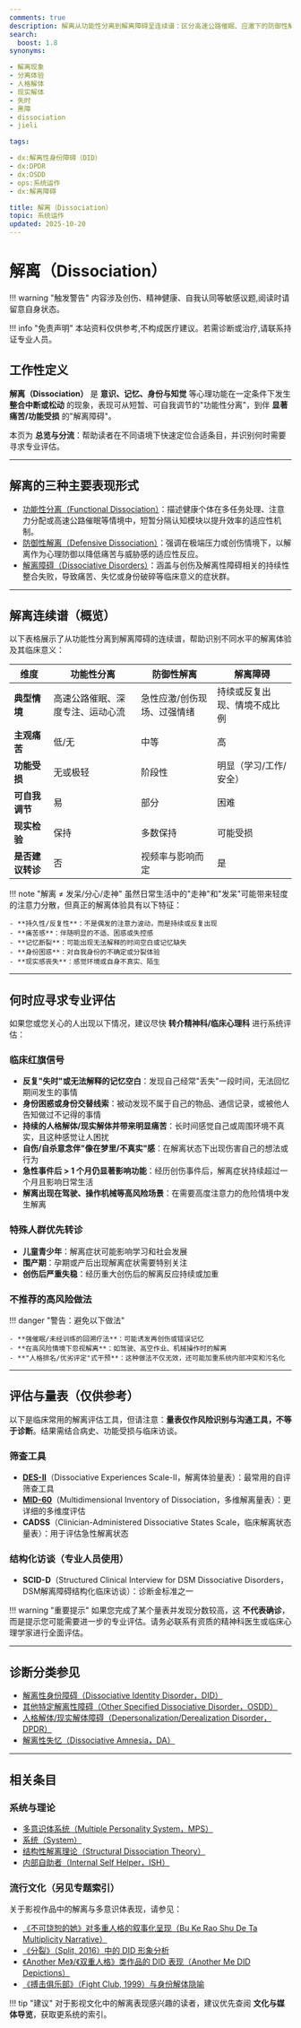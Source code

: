 ```yaml
---
comments: true
description: 解离从功能性分离到解离障碍呈连续谱：区分高速公路催眠、应激下的防御性解离与造成痛苦/功能受损的障碍级表现，识别红旗并了解何时转诊。
search:
  boost: 1.8
synonyms:

- 解离现象
- 分离体验
- 人格解体
- 现实解体
- 失时
- 黑障
- dissociation
- jieli

tags:

- dx:解离性身份障碍（DID）
- dx:DPDR
- dx:OSDD
- ops:系统运作
- dx:解离障碍

title: 解离（Dissociation）
topic: 系统运作
updated: 2025-10-20
---
```


# 解离（Dissociation）

!!! warning "触发警告"
    内容涉及创伤、精神健康、自我认同等敏感议题,阅读时请留意自身状态。

!!! info "免责声明"
    本站资料仅供参考,不构成医疗建议。若需诊断或治疗,请联系持证专业人员。

## 工作性定义

**解离（Dissociation）** 是 **意识、记忆、身份与知觉** 等心理功能在一定条件下发生 **整合中断或松动** 的现象，表现可从短暂、可自我调节的"功能性分离"，到伴 **显著痛苦/功能受损** 的"解离障碍"。

本页为 **总览与分流**：帮助读者在不同语境下快速定位合适条目，并识别何时需要寻求专业评估。

---

## 解离的三种主要表现形式

- [功能性分离（Functional Dissociation）](Functional-Dissociation.md)：描述健康个体在多任务处理、注意力分配或高速公路催眠等情境中，短暂分隔认知模块以提升效率的适应性机制。
- [防御性解离（Defensive Dissociation）](Defensive-Dissociation.md)：强调在极端压力或创伤情境下，以解离作为心理防御以降低痛苦与威胁感的适应性反应。
- [解离障碍（Dissociative Disorders）](Dissociative-Disorders.md)：涵盖与创伤及解离性障碍相关的持续性整合失败，导致痛苦、失忆或身份破碎等临床意义的症状群。

---

## 解离连续谱（概览）

以下表格展示了从功能性分离到解离障碍的连续谱，帮助识别不同水平的解离体验及其临床意义：

| 维度 | 功能性分离 | 防御性解离 | 解离障碍 |
|---|---|---|---|
| **典型情境** | 高速公路催眠、深度专注、运动心流 | 急性应激/创伤现场、过强情绪 | 持续或反复出现、情境不成比例 |
| **主观痛苦** | 低/无 | 中等 | 高 |
| **功能受损** | 无或极轻 | 阶段性 | 明显（学习/工作/安全） |
| **可自我调节** | 易 | 部分 | 困难 |
| **现实检验** | 保持 | 多数保持 | 可能受损 |
| **是否建议转诊** | 否 | 视频率与影响而定 | 是 |

!!! note "解离 ≠ 发呆/分心/走神"
    虽然日常生活中的"走神"和"发呆"可能带来轻度的注意力分散，但真正的解离体验具有以下特征：

    - **持久性/反复性**：不是偶发的注意力波动，而是持续或反复出现
    - **痛苦感**：伴随明显的不适、困惑或失控感
    - **记忆断裂**：可能出现无法解释的时间空白或记忆缺失
    - **身份困惑**：对自我身份的不确定或分裂体验
    - **现实感丧失**：感觉环境或自身不真实、陌生

---

## 何时应寻求专业评估

如果您或您关心的人出现以下情况，建议尽快 **转介精神科/临床心理科** 进行系统评估：

### 临床红旗信号

- **反复"失时"或无法解释的记忆空白**：发现自己经常"丢失"一段时间，无法回忆期间发生的事情
- **身份困惑或身份交替线索**：被动发现不属于自己的物品、通信记录，或被他人告知做过不记得的事情
- **持续的人格解体/现实解体并带来明显痛苦**：长时间感觉自己或周围环境不真实，且这种感觉让人困扰
- **自伤/自杀意念伴"像在梦里/不真实"感**：在解离状态下出现伤害自己的想法或行为
- **急性事件后 > 1 个月仍显著影响功能**：经历创伤事件后，解离症状持续超过一个月且影响日常生活
- **解离出现在驾驶、操作机械等高风险场景**：在需要高度注意力的危险情境中发生解离

### 特殊人群优先转诊

- **儿童青少年**：解离症状可能影响学习和社会发展
- **围产期**：孕期或产后出现解离症状需要特别关注
- **创伤后严重失稳**：经历重大创伤后的解离反应持续或加重

### 不推荐的高风险做法

!!! danger "警告：避免以下做法"

    - **强催眠/未经训练的回溯疗法**：可能诱发再创伤或错误记忆
    - **在高风险情境下忽视解离**：如驾驶、高空作业、机械操作时的解离
    - **"人格排名/优劣评定"式干预**：这种做法不仅无效，还可能加重系统内部冲突和污名化

---

## 评估与量表（仅供参考）

以下是临床常用的解离评估工具，但请注意：**量表仅作风险识别与沟通工具，不等于诊断**。结果需结合病史、功能受损与临床访谈。

### 筛查工具

- [**DES-II**](Dissociative-Experiences-Scale-DES-II.md)（Dissociative Experiences Scale-II，解离体验量表）：最常用的自评筛查工具
- [**MID-60**](Multidimensional-Inventory-of-Dissociation-MID-60.md)（Multidimensional Inventory of Dissociation，多维解离量表）：更详细的多维度评估
- **CADSS**（Clinician-Administered Dissociative States Scale，临床解离状态量表）：用于评估急性解离状态

### 结构化访谈（专业人员使用）

- **SCID-D**（Structured Clinical Interview for DSM Dissociative Disorders，DSM解离障碍结构化临床访谈）：诊断金标准之一

!!! warning "重要提示"
    如果您完成了某个量表并发现分数较高，这 **不代表确诊**，而是提示您可能需要进一步的专业评估。请务必联系有资质的精神科医生或临床心理学家进行全面评估。

---

## 诊断分类参见

- [解离性身份障碍（Dissociative Identity Disorder，DID）](DID.md)
- [其他特定解离性障碍（Other Specified Dissociative Disorder，OSDD）](OSDD.md)
- [人格解体/现实解体障碍（Depersonalization/Derealization Disorder，DPDR）](Depersonalization-Derealization-Disorder-DPDR.md)
- [解离性失忆（Dissociative Amnesia，DA）](Dissociative-Amnesia-DA.md)

---

## 相关条目

### 系统与理论

- [多意识体系统（Multiple Personality System，MPS）](Multiple_Personality_System.md)
- [系统（System）](System.md)
- [结构性解离理论（Structural Dissociation Theory）](Structural-Dissociation-Theory.md)
- [内部自助者（Internal Self Helper，ISH）](Internal-Self-Helper-ISH.md)

### 流行文化（另见专题索引）

关于影视作品中的解离与多意识体表现，请参见：

- [《不可饶恕的她》对多重人格的叙事化呈现（Bu Ke Rao Shu De Ta Multiplicity Narrative）](Bu-Ke-Raoshu-De-Ta-Multiplicity-Narrative.md)
- [《分裂》（Split, 2016）中的 DID 形象分析](Split-2016-DID-Representation.md)
- [《Another Me》/《双重人格》类作品的 DID 表现（Another Me DID Depictions）](Another-Me-DID-Depictions.md)
- [《搏击俱乐部》（Fight Club, 1999）与身份解体隐喻](Fight-Club-1999-Identity-Metaphor.md)

!!! tip "建议"
    对于影视文化中的解离表现感兴趣的读者，建议优先查阅 **文化与媒体导览**，获取更系统的索引。
